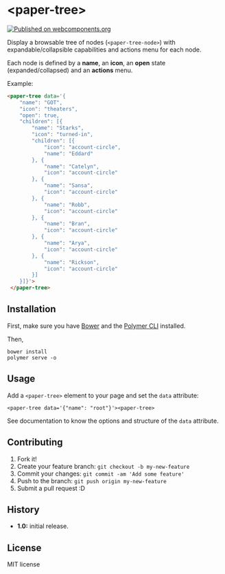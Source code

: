 # \<paper-tree\>

[![Published on webcomponents.org](https://img.shields.io/badge/webcomponents.org-published-blue.svg?style=flat-square)](https://beta.webcomponents.org/element/vpusher/paper-tree)

Display a browsable tree of nodes (`<paper-tree-node>`) with expandable/collapsible capabilities and actions menu for each node.

Each node is defined by a **name**, an **icon**, an **open** state (expanded/collapsed) and an **actions** menu.

Example:
<!---
```
<custom-element-demo>
  <template>
    <script src="../webcomponentsjs/webcomponents-lite.js"></script>
    <link rel="import" href="paper-tree.html">
  </template>
</custom-element-demo>
```
-->
```html
<paper-tree data='{
    "name": "GOT",
    "icon": "theaters",
    "open": true,
    "children": [{
        "name": "Starks",
        "icon": "turned-in",
        "children": [{
            "icon": "account-circle",
            "name": "Eddard"
        }, {
            "name": "Catelyn",
            "icon": "account-circle"
        }, {
            "name": "Sansa",
            "icon": "account-circle"
        }, {
            "name": "Robb",
            "icon": "account-circle"
        }, {
            "name": "Bran",
            "icon": "account-circle"
        }, {
            "name": "Arya",
            "icon": "account-circle"
        }, {
            "name": "Rickson",
            "icon": "account-circle"
        }]
    }]}'>
 </paper-tree>
```

## Installation

First, make sure you have [Bower](https://bower.io/) and the [Polymer CLI](https://www.npmjs.com/package/polymer-cli) installed.

Then,

```
bower install
polymer serve -o
```

## Usage

Add a `<paper-tree>` element to your page and set the `data` attribute:

```
<paper-tree data='{"name": "root"}'><paper-tree>
```

See documentation to know the options and structure of the `data` attribute.

## Contributing

1. Fork it!
2. Create your feature branch: `git checkout -b my-new-feature`
3. Commit your changes: `git commit -am 'Add some feature'`
4. Push to the branch: `git push origin my-new-feature`
5. Submit a pull request :D

## History

* **1.0:** initial release.

## License

MIT license
